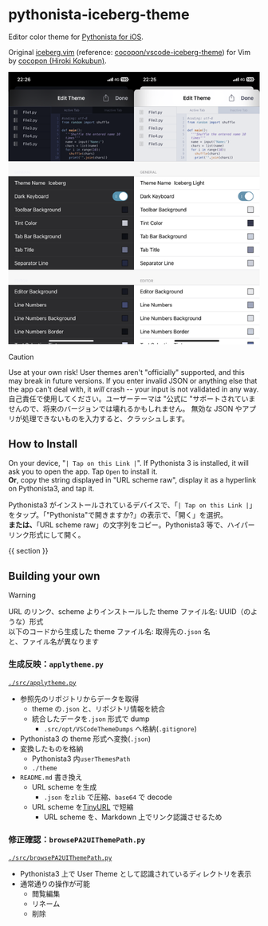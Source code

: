 # pythonista-iceberg-theme

Editor color theme for [Pythonista for iOS](https://omz-software.com/pythonista/).

Original [iceberg.vim](https://github.com/cocopon/iceberg.vim) (reference: [cocopon/vscode-iceberg-theme](https://github.com/cocopon/vscode-iceberg-theme)) for Vim by [cocopon (Hiroki Kokubun)](https://github.com/cocopon).

![screenshot](./screenshot/screenshot.png)

> [!CAUTION]
> Use at your own risk! User themes aren't "officially" supported, and this may break in future versions.
> If you enter invalid JSON or anything else that the app can't deal with, it _will_ crash -- your input is not validated in any way.  
> 自己責任で使用してください。ユーザーテーマは "公式に "サポートされていませんので、将来のバージョンでは壊れるかもしれません。 無効な JSON やアプリが処理できないものを入力すると、クラッシュします。

## How to Install

On your device, "`| Tap on this Link |`". If Pythonista 3 is installed, it will ask you to open the app. Tap `Open` to install it.  
**Or**, copy the string displayed in "URL scheme raw", display it as a hyperlink on Pythonista3, and tap it.

Pythonista3 がインストールされているデバイスで、「`| Tap on this Link |`」 をタップ。「"Pythonista"で開きますか?」の表示で、「開く」を選択。  
**または、**「URL scheme raw」の文字列をコピー。Pythonista3 等で、ハイパーリンク形式にして開く。

{{ section }}

## Building your own

> [!WARNING]
> URL のリンク、scheme よりインストールした theme ファイル名: UUID（のような）形式  
> 以下のコードから生成した theme ファイル名: 取得先の`.json` 名  
> と、ファイル名が異なります


### 生成反映：`applytheme.py`

[`./src/applytheme.py`](https://github.com/pome-ta/pythonista-iceberg-theme/blob/main/src/applytheme.py)

- 参照先のリポジトリからデータを取得
  - theme の`.json` と、リポジトリ情報を統合
  - 統合したデータを`.json` 形式で dump
    - `.src/opt/VSCodeThemeDumps` へ格納(`.gitignore`)
- Pythonista3 の theme 形式へ変換(`.json`)
- 変換したものを格納
  - Pythonista3 内`userThemesPath`
  - `./theme`
- `README.md` 書き換え
  - URL scheme を生成
    - `.json` を`zlib` で圧縮、`base64` で decode
  - URL scheme を[TinyURL](https://tinyurl.com/) で短縮
    - URL scheme を、Markdown 上でリンク認識させるため

### 修正確認：`browsePA2UIThemePath.py`

[`./src/browsePA2UIThemePath.py`](https://github.com/pome-ta/pythonista-iceberg-theme/blob/main/src/browsePA2UIThemePath.py)

- Pythonista3 上で User Theme として認識されているディレクトリを表示
- 通常通りの操作が可能
  - 閲覧編集
  - リネーム
  - 削除

